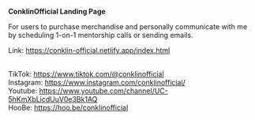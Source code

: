 **ConklinOfficial Landing Page**

For users to purchase merchandise and personally communicate with me by scheduling 1-on-1 mentorship calls or sending emails.

Link: https://conklin-official.netlify.app/index.html
<br />
<br />

TikTok: https://www.tiktok.com/@conklinofficial <br />
Instagram: https://www.instagram.com/conklinofficial/ <br />
Youtube: https://www.youtube.com/channel/UC-5hKmXbLicdUuV0e3Bk1AQ <br />
HooBe: https://hoo.be/conklinofficial <br />
